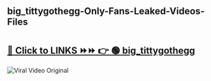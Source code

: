 
 ## big_tittygothegg-Only-Fans-Leaked-Videos-Files

# <h2><a href="https://mediaupload.pro?big_tittygothegg">🔗 Click to LINKS ⏩⏩ 👉 🟢 big_tittygothegg </a></h2>

<a href="https://mediaupload.pro?big_tittygothegg" rel="nofollow" data-target="animated-image.originalLink"><img src="https://i.ibb.co.com/xMMVF88/686577567.gif" alt="Viral Video Original" style="max-width: 100%; display: inline-block;" data-target="animated-image.originalImage"></a>